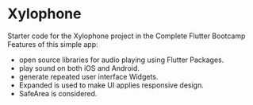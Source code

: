 # Xylophone
Starter code for the Xylophone project in the Complete Flutter Bootcamp
Features of this simple app:
- open source libraries for audio playing using Flutter Packages.
- play sound on both iOS and Android.
- generate repeated user interface Widgets.
- Expanded is used to make UI applies responsive design.
- SafeArea is considered.
